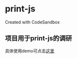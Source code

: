 # print-js
Created with CodeSandbox



## 项目用于print-js的调研

具体使用demo可点击[这里](https://codesandbox.io/s/github/wozaixuehtml5/print-js)
